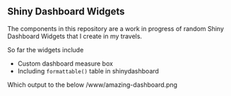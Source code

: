 ## Shiny Dashboard Widgets
The components in this repository are a work in progress of random Shiny Dashboard Widgets that I create in my travels.

So far the widgets include
- Custom dashboard measure box
- Including `formattable()` table in shinydashboard

Which output to the below
/www/amazing-dashboard.png
